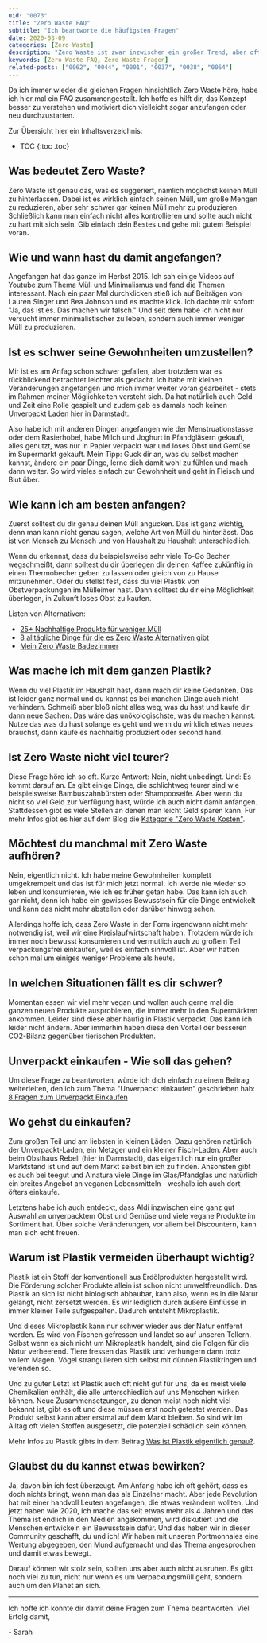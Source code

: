 ```yaml
---
uid: "0073"
title: "Zero Waste FAQ"
subtitle: "Ich beantworte die häufigsten Fragen"
date: 2020-03-09
categories: [Zero Waste]
description: "Zero Waste ist zwar inzwischen ein großer Trend, aber oft ist trotzdem nicht alles klar. Ich beantworte die häufigsten Fragen."
keywords: [Zero Waste FAQ, Zero Waste Fragen]
related-posts: ["0062", "0044", "0001", "0037", "0038", "0064"]
---
```

Da ich immer wieder die gleichen Fragen hinsichtlich Zero Waste höre, habe ich hier mal ein FAQ
zusammengestellt. Ich hoffe es hilft dir, das Konzept besser zu verstehen und motiviert dich vielleicht sogar anzufangen oder neu durchzustarten.

Zur Übersicht hier ein Inhaltsverzeichnis:
* TOC
{:toc .toc}

## Was bedeutet Zero Waste?
Zero Waste ist genau das, was es suggeriert, nämlich möglichst keinen Müll zu hinterlassen. Dabei ist es wirklich einfach seinen Müll, um große Mengen zu reduzieren, aber sehr schwer gar keinen Müll mehr zu produzieren. Schließlich kann man einfach nicht alles kontrollieren und sollte auch nicht zu hart mit sich sein. Gib einfach dein Bestes und gehe mit gutem Beispiel voran.

## Wie und wann hast du damit angefangen?
Angefangen hat das ganze im Herbst 2015. Ich sah einige Videos auf Youtube zum Thema Müll und Minimalismus und fand die Themen interessant. Nach ein paar Mal durchklicken stieß ich auf Beiträgen von Lauren Singer und Bea Johnson und es machte klick. Ich dachte mir sofort: "Ja, das ist es. Das machen wir falsch." Und seit dem habe ich nicht nur versucht immer minimalistischer zu leben, sondern auch immer weniger Müll zu produzieren.

## Ist es schwer seine Gewohnheiten umzustellen?
Mir ist es am Anfag schon schwer gefallen, aber trotzdem war es rückblickend betrachtet leichter als gedacht. Ich habe mit kleinen Veränderungen angefangen und mich immer weiter voran gearbeitet - stets im Rahmen meiner Möglichkeiten versteht sich. Da hat natürlich auch Geld und Zeit eine Rolle gespielt und zudem gab es damals noch keinen Unverpackt Laden hier in Darmstadt.

Also habe ich mit anderen Dingen angefangen wie der Menstruationstasse oder dem Rasierhobel, habe Milch und Joghurt in Pfandgläsern gekauft, alles genutzt, was nur in Papier verpackt war und loses Obst und Gemüse im Supermarkt gekauft. Mein Tipp: Guck dir an, was du selbst machen kannst, ändere ein paar Dinge, lerne dich damit wohl zu fühlen und mach dann weiter. So wird vieles einfach zur Gewohnheit und geht in Fleisch und Blut über.

## Wie kann ich am besten anfangen?
Zuerst solltest du dir genau deinen Müll angucken. Das ist ganz wichtig, denn man kann nicht genau sagen, welche Art von Müll du hinterlässt. Das ist von Mensch zu Mensch und von Haushalt zu Haushalt unterschiedlich.

Wenn du erkennst, dass du beispielsweise sehr viele To-Go Becher wegschmeißt, dann solltest du dir überlegen dir deinen Kaffee zukünftig in einen Thermobecher geben zu lassen oder gleich von zu Hause mitzunehmen. Oder du stellst fest, dass du viel Plastik von Obstverpackungen im Mülleimer hast. Dann solltest du dir eine Möglichkeit überlegen, in Zukunft loses Obst zu kaufen.

Listen von Alternativen:
- [25+ Nachhaltige Produkte für weniger Müll](/blog/nachhaltige-produkte-zur-muellreduzierung/)
- [8 alltägliche Dinge für die es Zero Waste Alternativen gibt](/blog/8-alltaegliche-dinge-fuer-die-es-zero-waste-alternativen-gibt/)
- [Mein Zero Waste Badezimmer](/blog/mein-zero-waste-badezimmer/)

## Was mache ich mit dem ganzen Plastik?
Wenn du viel Plastik im Haushalt hast, dann mach dir keine Gedanken. Das ist leider ganz normal und du kannst es bei manchen Dinge auch nicht verhindern. Schmeiß aber bloß nicht alles weg, was du hast und kaufe dir dann neue Sachen. Das wäre das unökologischste, was du machen kannst. Nutze das was du hast solange es geht und wenn du wirklich etwas neues brauchst, dann kaufe es nachhaltig produziert oder second hand.

## Ist Zero Waste nicht viel teurer?
Diese Frage höre ich so oft. Kurze Antwort: Nein, nicht unbedingt. Und: Es kommt darauf an. Es gibt einige Dinge, die schlichtweg teurer sind wie beispielsweise Bambuszahnbürsten oder Shampooseife. Aber wenn du nicht so viel Geld zur Verfügung hast, würde ich auch nicht damit anfangen. Stattdessen gibt es viele Stellen an denen man leicht Geld sparen kann. Für mehr Infos gibt es hier auf dem Blog die [Kategorie "Zero Waste Kosten"](/category/zero-waste-kosten.html).

## Möchtest du manchmal mit Zero Waste aufhören?
Nein, eigentlich nicht. Ich habe meine Gewohnheiten komplett umgekrempelt und das ist für mich jetzt normal. Ich werde nie wieder so leben und konsumieren, wie ich es früher getan habe. Das kann ich auch gar nicht, denn ich habe ein gewisses Bewusstsein für die Dinge entwickelt und kann das nicht mehr abstellen oder darüber hinweg sehen.

Allerdings hoffe ich, dass Zero Waste in der Form irgendwann nicht mehr notwendig ist, weil wir eine Kreislaufwirtschaft haben. Trotzdem würde ich immer noch bewusst konsumieren und vermutlich auch zu großem Teil verpackungsfrei einkaufen, weil es einfach sinnvoll ist. Aber wir hätten schon mal um einiges weniger Probleme als heute.

## In welchen Situationen fällt es dir schwer?
Momentan essen wir viel mehr vegan und wollen auch gerne mal die ganzen neuen Produkte ausprobieren, die immer mehr in den Supermärkten ankommen. Leider sind diese aber häufig in Plastik verpackt. Das kann ich leider nicht ändern. Aber immerhin haben diese den Vorteil der besseren CO2-Bilanz gegenüber tierischen Produkten.

## Unverpackt einkaufen - Wie soll das gehen?
Um diese Frage zu beantworten, würde ich dich einfach zu einem Beitrag weiterleiten, den ich zum Thema "Unverpackt einkaufen" geschrieben hab: [8 Fragen zum Unverpackt Einkaufen](/blog/8-fragen-zum-unverpackt-einkaufen/)

## Wo gehst du einkaufen?
Zum großen Teil und am liebsten in kleinen Läden. Dazu gehören natürlich der Unverpackt-Laden, ein Metzger und ein kleiner Fisch-Laden. Aber auch beim Obsthaus Rebell (hier in Darmstadt), das eigentlich nur ein großer Marktstand ist und auf dem Markt selbst bin ich zu finden. Ansonsten gibt es auch bei teegut und Alnatura viele Dinge im Glas/Pfandglas und natürlich ein breites Angebot an veganen Lebensmitteln - weshalb ich auch dort öfters einkaufe.

Letztens habe ich auch entdeckt, dass Aldi inzwischen eine ganz gut Auswahl an unverpacktem Obst und Gemüse und viele vegane Produkte im Sortiment hat. Über solche Veränderungen, vor allem bei Discountern, kann man sich echt freuen.

## Warum ist Plastik vermeiden überhaupt wichtig?
Plastik ist ein Stoff der konventionell aus Erdölprodukten hergestellt wird. Die Förderung solcher Produkte allein ist schon nicht umweltfreundlich. Das Plastik an sich ist nicht biologisch abbaubar, kann also, wenn es in die Natur gelangt, nicht zersetzt werden. Es wir lediglich durch äußere Einflüsse in immer kleiner Teile aufgespalten. Dadurch entsteht Mikroplastik.

Und dieses Mikroplastik kann nur schwer wieder aus der Natur entfernt werden. Es wird von Fischen gefressen und landet so auf unseren Tellern. Selbst wenn es sich nicht um Mikroplastik handelt, sind die Folgen für die Natur verheerend. Tiere fressen das Plastik und verhungern dann trotz vollem Magen. Vögel strangulieren sich selbst mit dünnen Plastikringen und verenden so.  

Und zu guter Letzt ist Plastik auch oft nicht gut für uns, da es meist viele Chemikalien enthält, die alle unterschiedlich auf uns Menschen wirken können. Neue Zusammensetzungen, zu denen meist noch nicht viel bekannt ist, gibt es oft und diese müssen erst noch getestet werden. Das Produkt selbst kann aber erstmal auf dem Markt bleiben. So sind wir im Alltag oft vielen Stoffen ausgesetzt, die potenziell schädlich sein können.

Mehr Infos zu Plastik gibts in dem Beitrag [Was ist Plastik eigentlich genau?](/blog/was-ist-plastik/).

## Glaubst du du kannst etwas bewirken?
Ja, davon bin ich fest überzeugt. Am Anfang habe ich oft gehört, dass es doch nichts bringt, wenn man das als Einzelner macht. Aber jede Revolution hat mit einer handvoll Leuten angefangen, die etwas verändern wollten. Und jetzt haben wie 2020, ich mache das seit etwas mehr als 4 Jahren und das Thema ist endlich in den Medien angekommen, wird diskutiert und die Menschen entwickeln ein Bewusstsein dafür. Und das haben wir in dieser Community geschafft, du und ich! Wir haben mit unseren Portmonnaies eine Wertung abgegeben, den Mund aufgemacht und das Thema angesprochen und damit etwas bewegt.

Darauf können wir stolz sein, sollten uns aber auch nicht ausruhen. Es gibt noch viel zu tun, nicht nur wenn es um Verpackungsmüll geht, sondern auch um den Planet an sich.

---

Ich hoffe ich konnte dir damit deine Fragen zum Thema beantworten. Viel Erfolg damit,

\- Sarah
